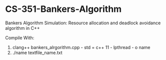 # CS-351-Bankers-Algorithm
Bankers Algorithm Simulation: Resource allocation and deadlock avoidance algorithm in C++

Compile With:
1) clang++ bankers_alrgorithm.cpp - std = c++ 11 - lpthread - o name
2) ./name textfile_name.txt
